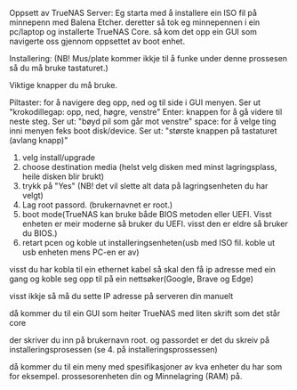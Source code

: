 Oppsett av TrueNAS Server:
Eg starta med å installere ein ISO fil på minnepenn med Balena Etcher. 
deretter så tok eg minnepennen i ein pc/laptop og installerte TrueNAS Core.
så kom det opp ein GUI som navigerte oss gjennom oppsettet av boot enhet.

Installering:
(NB! Mus/plate kommer ikkje til å funke under denne prossesen så du må bruke tastaturet.)

Viktige knapper du må bruke.

Piltaster: for å navigere deg opp, ned og til side i GUI menyen. Ser ut "krokodillegap: opp, ned, høgre, venstre"
Enter: knappen for å gå videre til neste steg. Ser ut: "bøyd pil som går mot venstre"
space: for å velge ting inni menyen feks boot disk/device. Ser ut: "største knappen på tastaturet (avlang knapp)"

1. velg install/upgrade
2. choose destination media (helst velg disken med minst lagringsplass, heile disken blir brukt)
3. trykk på "Yes" (NB! det vil slette alt data på lagringsenheten du har velgt)
4. Lag root passord. (brukernavnet er root.)
5. boot mode(TrueNAS kan bruke både BIOS metoden eller UEFI. Visst enheten er meir moderne så bruker du UEFI. visst den er eldre så bruker du BIOS.)
6. retart pcen og koble ut installeringsenheten(usb med ISO fil. koble ut usb enheten mens PC-en er av)

visst du har kobla til ein ethernet kabel så skal den få ip adresse med ein gang og koble seg opp til på ein nettsøker(Google, Brave og Edge)

visst ikkje så må du sette IP adresse på serveren din manuelt


då kommer du til ein GUI som heiter TrueNAS med liten skrift som det står core

der skriver du inn på brukernavn root. og passordet er det du skreiv på installeringsprosessen (se 4. på installeringsprossessen)

då kommer du til ein meny med spesifikasjoner av kva enheter du har som for eksempel. prossesorenheten din og Minnelagring (RAM) på.

